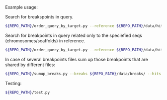 Example usage:

Search for breakspoints in query.
```bash
${REPO_PATH}/order_query_by_target.py --reference ${REPO_PATH}/data/hits/A.bed --query ${REPO_PATH}/data/hits/B.bed | sort | uniq > ${REPO_PATH}/data/breaks/case1.breaks
```
Search for breakpoints in query related only to the speciefied seqs (chromosomes/scaffolds) in reference.
```bash
${REPO_PATH}/order_query_by_target.py --reference ${REPO_PATH}/data/hits/A.bed --query ${REPO_PATH}/data/hits/B.bed --seqs ${REPO_PATH}/data/seqs.txt | sort | uniq > ${REPO_PATH}/data/breaks/case2.breaks
```
In case of several breakpoints files sum up those breakpoints that are shared by different files:
```bash
${REPO_PATH}/sumup_breaks.py --breaks ${REPO_PATH}/data/breaks/ --hits ${REPO_PATH}/data/hits --ref A > ${REPO_PATH}/data/case_sumup.txt
```

Testing:
```bash
${REPO_PATH}/test.py
```
